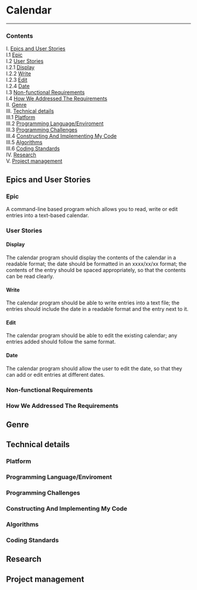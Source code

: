  # Calendar
 ---
### Contents
I. [Epics and User Stories](#-epics-and-user-stories)  
    I.1 [Epic](#epic)  
I.2 [User Stories](#user-stories)  
I.2.1 [Display](#display)   
I.2.2 [Write](#write)   
I.2.3 [Edit](#edit)      
I.2.4 [Date](#date)   
I.3 [Non-functional Requirements](#non-functional-requirements)  
I.4 [How We Addressed The Requirements](#how-we-addressed-the-requirements)  
II. [Genre](#genre)  
III. [Technical details](#technical-details)  
    III.1 [Platform](#platform)  
    III.2 [Programming Language/Enviroment](#programming-language/environment)  
    III.3 [Programming Challenges](#programming-challenges)  
    III.4 [Constructing And Implementing My Code](#constructing-and-implementing-my-code)  
    III.5 [Algorithms](#algorithms)  
    III.6 [Coding Standards](#coding-standards)  
IV. [Research](#IV-research)  
V. [Project management](#V-project-management)  
## Epics and User Stories
 ### Epic
  A command-line based program which allows you to read, write or edit entries into a text-based calendar.
 ### User Stories   
 #### Display
The calendar program should display the contents of the calendar in a readable format; the date should be formatted in an xxxx/xx/xx format; the contents of the entry should be spaced appropriately, so that the contents can be read clearly.
#### Write
The calendar program should be able to write entries into a text file; the entries should include the date in a readable format and the entry next to it.
#### Edit
The calendar program should be able to edit the existing calendar; any entries added should follow the same format.
#### Date
The calendar program should allow the user to edit the date, so that they can add or edit entries at different dates.

 ### Non-functional Requirements
 ### How We Addressed The Requirements
## Genre
## Technical details
### Platform
### Programming Language/Enviroment
### Programming Challenges
### Constructing And Implementing My Code
### Algorithms
### Coding Standards
## Research
## Project management

